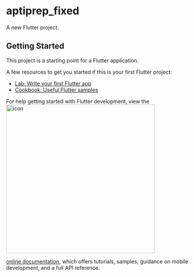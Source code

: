 # aptiprep_fixed

A new Flutter project.

## Getting Started

This project is a starting point for a Flutter application.

A few resources to get you started if this is your first Flutter project:

- [Lab: Write your first Flutter app](https://docs.flutter.dev/get-started/codelab)
- [Cookbook: Useful Flutter samples](https://docs.flutter.dev/cookbook)

For help getting started with Flutter development, view the<img width="400" height="400" alt="icon" src="https://github.com/user-attachments/assets/42d7efba-66c7-4949-a7a8-1cdcf95fcec0" />

[online documentation](https://docs.flutter.dev/), which offers tutorials,
samples, guidance on mobile development, and a full API reference.
